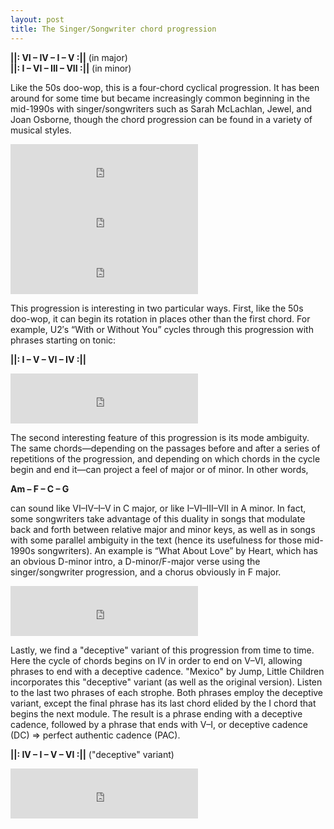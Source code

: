 ```yaml
---
layout: post
title: The Singer/Songwriter chord progression
---
```


**&#124;&#124;: VI – IV – I – V :&#124;&#124;** (in major)  
**&#124;&#124;: I – VI – III – VII :&#124;&#124;** (in minor) 

Like the 50s doo-wop, this is a four-chord cyclical progression. It has been around for some time but became increasingly common beginning in the mid-1990s with singer/songwriters such as Sarah McLachlan, Jewel, and Joan Osborne, though the chord progression can be found in a variety of musical styles. 

<iframe src="https://embed.spotify.com/?uri=spotify:track:3ozomn4PrGEKEuusxX2HpC" width="300" height="80" frameborder="0" allowtransparency="true"></iframe><br>

<iframe src="https://embed.spotify.com/?uri=spotify:track:1xNmF1Uep5OGutizZSbKvd" width="300" height="80" frameborder="0" allowtransparency="true"></iframe><br>

<iframe src="https://embed.spotify.com/?uri=spotify:track:7hZxxM8EK1cMlzMT8vxu1T" width="300" height="80" frameborder="0" allowtransparency="true"></iframe><br>

This progression is interesting in two particular ways. First, like the 50s doo-wop, it can begin its rotation in places other than the first chord. For example, U2′s “With or Without You” cycles through this progression with phrases starting on tonic:

**&#124;&#124;: I – V – VI – IV :&#124;&#124;** 

<iframe src="https://embed.spotify.com/?uri=spotify:track:5JGEAz15LkPoOtFHttDtVs" width="300" height="80" frameborder="0" allowtransparency="true"></iframe><br>

The second interesting feature of this progression is its mode ambiguity. The same chords—depending on the passages before and after a series of repetitions of the progression, and depending on which chords in the cycle begin and end it—can project a feel of major or of minor. In other words,

**Am – F – C – G**

can sound like VI–IV–I–V in C major, or like I–VI–III–VII in A minor. In fact, some songwriters take advantage of this duality in songs that modulate back and forth between relative major and minor keys, as well as in songs with some parallel ambiguity in the text (hence its usefulness for those mid-1990s songwriters). An example is “What About Love” by Heart, which has an obvious D-minor intro, a D-minor/F-major verse using the singer/songwriter progression, and a chorus obviously in F major.

<iframe src="https://embed.spotify.com/?uri=spotify:track:7JmsQwxDlC89imxewJcnHO" width="300" height="80" frameborder="0" allowtransparency="true"></iframe><br>

Lastly, we find a "deceptive" variant of this progression from time to time. Here the cycle of chords begins on IV in order to end on V–VI, allowing phrases to end with a deceptive cadence. "Mexico" by Jump, Little Children incorporates this "deceptive" variant (as well as the original version). Listen to the last two phrases of each strophe. Both phrases employ the deceptive variant, except the final phrase has its last chord elided by the I chord that begins the next module. The result is a phrase ending with a deceptive cadence, followed by a phrase that ends with V–I, or deceptive cadence (DC) => perfect authentic cadence (PAC).

**&#124;&#124;: IV – I – V – VI :&#124;&#124;** ("deceptive" variant)  

<iframe src="https://embed.spotify.com/?uri=spotify:track:4bAlvRdlQeyMxi6EokQduj" width="300" height="80" frameborder="0" allowtransparency="true"></iframe><br>